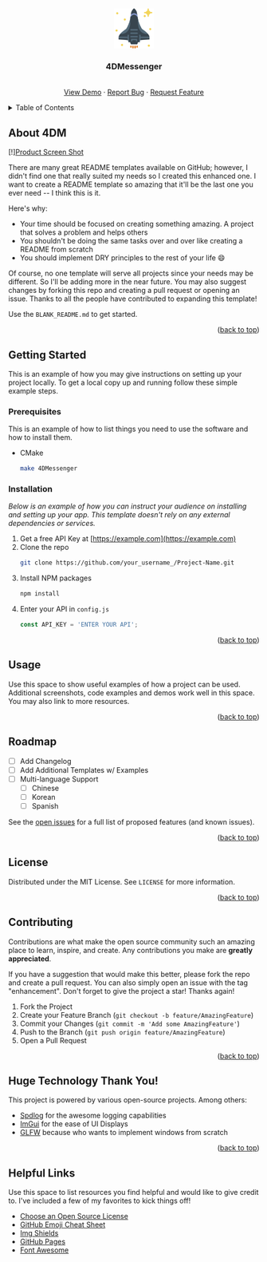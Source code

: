 <a name="readme-top"></a>

<!-- PROJECT LOGO -->
<br />
<div align="center">
  <a href="https://github.com/k5tuck/4DMessenger">
    <img src="util/images/starship.svg" alt="Logo" width="80" height="80">
  </a>

  <h3 align="center">4DMessenger</h3>

  <p align="center">
    <br />
    <a href="https://github.com/k5tuck/4DMessenger">View Demo</a>
    ·
    <a href="https://github.com/k5tuck/4DMessenger/issues">Report Bug</a>
    ·
    <a href="https://github.com/k5tuck/4DMessenger/issues">Request Feature</a>
  </p>
</div>

<!-- TABLE OF CONTENTS -->
<details>
  <summary>Table of Contents</summary>
  <ol>
    <li>
      <a href="#about-4dm">About 4DM</a>
    </li>
    <li>
      <a href="#getting-started">Getting Started</a>
      <ul>
        <li><a href="#prerequisites">Prerequisites</a></li>
        <li><a href="#installation">Installation</a></li>
      </ul>
    </li>
    <li><a href="#usage">Usage</a></li>
    <li><a href="#roadmap">Roadmap</a></li>
    <li><a href="#contributing">Contributing</a></li>
    <li><a href="#license">License</a></li>
    <li><a href="#helpful-links">Helpful Links</a></li>
  </ol>
</details>

<!-- ABOUT -->
## About 4DM

[!][Product Screen Shot](util/images/brain.mp4)

There are many great README templates available on GitHub; however, I didn't find one that really suited my needs so I created this enhanced one. I want to create a README template so amazing that it'll be the last one you ever need -- I think this is it.

Here's why:
* Your time should be focused on creating something amazing. A project that solves a problem and helps others
* You shouldn't be doing the same tasks over and over like creating a README from scratch
* You should implement DRY principles to the rest of your life :smile:

Of course, no one template will serve all projects since your needs may be different. So I'll be adding more in the near future. You may also suggest changes by forking this repo and creating a pull request or opening an issue. Thanks to all the people have contributed to expanding this template!

Use the `BLANK_README.md` to get started.

<p align="right">(<a href="#readme-top">back to top</a>)</p>

<!-- GETTING STARTED -->
## Getting Started
This is an example of how you may give instructions on setting up your project locally.
To get a local copy up and running follow these simple example steps.

### Prerequisites

This is an example of how to list things you need to use the software and how to install them.

* CMake
  ```sh
  make 4DMessenger
  ```

### Installation

_Below is an example of how you can instruct your audience on installing and setting up your app. This template doesn't rely on any external dependencies or services._

1. Get a free API Key at [https://example.com](https://example.com)
2. Clone the repo
   ```sh
   git clone https://github.com/your_username_/Project-Name.git
   ```
3. Install NPM packages
   ```sh
   npm install
   ```
4. Enter your API in `config.js`
   ```js
   const API_KEY = 'ENTER YOUR API';
   ```

<p align="right">(<a href="#readme-top">back to top</a>)</p>  

<!-- USAGE -->
## Usage

Use this space to show useful examples of how a project can be used. Additional screenshots, code examples and demos work well in this space. You may also link to more resources.

<p align="right">(<a href="#readme-top">back to top</a>)</p>

<!-- ROADMAP -->
## Roadmap

- [ ] Add Changelog
- [ ] Add Additional Templates w/ Examples
- [ ] Multi-language Support
    - [ ] Chinese
    - [ ] Korean
    - [ ] Spanish

See the [open issues](https://github.com/k5tuck/4DMessenger/issues) for a full list of proposed features (and known issues).

<p align="right">(<a href="#readme-top">back to top</a>)</p>

<!-- LICENSE -->
## License

Distributed under the MIT License. See `LICENSE` for more information.

<p align="right">(<a href="#readme-top">back to top</a>)</p>

<!-- ## Contributions -->
## Contributing

Contributions are what make the open source community such an amazing place to learn, inspire, and create. Any contributions you make are **greatly appreciated**.

If you have a suggestion that would make this better, please fork the repo and create a pull request. You can also simply open an issue with the tag "enhancement".
Don't forget to give the project a star! Thanks again!

1. Fork the Project
2. Create your Feature Branch (`git checkout -b feature/AmazingFeature`)
3. Commit your Changes (`git commit -m 'Add some AmazingFeature'`)
4. Push to the Branch (`git push origin feature/AmazingFeature`)
5. Open a Pull Request

<p align="right">(<a href="#readme-top">back to top</a>)</p>

<!-- ACKNOWLEDGMENTS -->
## Huge Technology Thank You!

This project is powered by various open-source projects. Among others:

- [Spdlog](https://github.com/gabime/spdlog) for the awesome logging capabilities
- [ImGui](https://github.com/ocornut/imgui) for the ease of UI Displays
- [GLFW](https://github.com/glfw/glfw) because who wants to implement windows from scratch
<!-- - [Welcome Bot](https://github.com/behaviorbot/welcome) to welcome new contributors -->
<!-- - [All Contributors Bot](https://github.com/all-contributors/all-contributors-bot) to recognize the contributions of everyone -->

<p align="right">(<a href="#readme-top">back to top</a>)</p>

## Helpful Links

Use this space to list resources you find helpful and would like to give credit to. I've included a few of my favorites to kick things off!

* [Choose an Open Source License](https://choosealicense.com)
* [GitHub Emoji Cheat Sheet](https://www.webpagefx.com/tools/emoji-cheat-sheet)
* [Img Shields](https://shields.io)
* [GitHub Pages](https://pages.github.com)
* [Font Awesome](https://fontawesome.com)


<!-- MARKDOWN LINKS & IMAGES -->
<!-- https://www.markdownguide.org/basic-syntax/#reference-style-links -->
[contributors-shield]: https://img.shields.io/github/contributors/k5tuck/4DMessenger.svg?style=for-the-badge
[contributors-url]: https://github.com/k5tuck/4DMessenger/graphs/contributors
[forks-shield]: https://img.shields.io/github/forks/k5tuck/4DMessenger.svg?style=for-the-badge
[forks-url]: https://github.com/k5tuck/4DMessenger/network/members
[stars-shield]: https://img.shields.io/github/stars/k5tuck/4DMessenger.svg?style=for-the-badge
[stars-url]: https://github.com/k5tuck/4DMessenger/stargazers
[issues-shield]: https://img.shields.io/github/issues/k5tuck/4DMessenger.svg?style=for-the-badge
[issues-url]: https://github.com/k5tuck/4DMessenger/issues
[license-shield]: https://img.shields.io/github/license/k5tuck/4DMessenger.svg?style=for-the-badge
[license-url]: https://github.com/k5tuck/4DMessenger/blob/master/LICENSE.txt
[linkedin-shield]: https://img.shields.io/badge/-LinkedIn-black.svg?style=for-the-badge&logo=linkedin&colorB=555
[linkedin-url]: https://linkedin.com/in/othneildrew

[product-screenshot]: images/brain.mp4
[Next.js]: https://img.shields.io/badge/next.js-000000?style=for-the-badge&logo=nextdotjs&logoColor=white
[Next-url]: https://nextjs.org/
[React.js]: https://img.shields.io/badge/React-20232A?style=for-the-badge&logo=react&logoColor=61DAFB
[React-url]: https://reactjs.org/
[Vue.js]: https://img.shields.io/badge/Vue.js-35495E?style=for-the-badge&logo=vuedotjs&logoColor=4FC08D
[Vue-url]: https://vuejs.org/
[Angular.io]: https://img.shields.io/badge/Angular-DD0031?style=for-the-badge&logo=angular&logoColor=white
[Angular-url]: https://angular.io/
[Svelte.dev]: https://img.shields.io/badge/Svelte-4A4A55?style=for-the-badge&logo=svelte&logoColor=FF3E00
[Svelte-url]: https://svelte.dev/
[Laravel.com]: https://img.shields.io/badge/Laravel-FF2D20?style=for-the-badge&logo=laravel&logoColor=white
[Laravel-url]: https://laravel.com
[Bootstrap.com]: https://img.shields.io/badge/Bootstrap-563D7C?style=for-the-badge&logo=bootstrap&logoColor=white
[Bootstrap-url]: https://getbootstrap.com
[JQuery.com]: https://img.shields.io/badge/jQuery-0769AD?style=for-the-badge&logo=jquery&logoColor=white
[JQuery-url]: https://jquery.com 
